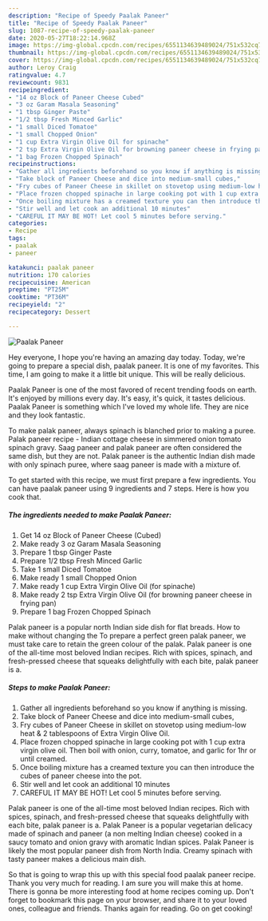 ```yaml
---
description: "Recipe of Speedy Paalak Paneer"
title: "Recipe of Speedy Paalak Paneer"
slug: 1087-recipe-of-speedy-paalak-paneer
date: 2020-05-27T18:22:14.968Z
image: https://img-global.cpcdn.com/recipes/6551134639489024/751x532cq70/paalak-paneer-recipe-main-photo.jpg
thumbnail: https://img-global.cpcdn.com/recipes/6551134639489024/751x532cq70/paalak-paneer-recipe-main-photo.jpg
cover: https://img-global.cpcdn.com/recipes/6551134639489024/751x532cq70/paalak-paneer-recipe-main-photo.jpg
author: Leroy Craig
ratingvalue: 4.7
reviewcount: 9831
recipeingredient:
- "14 oz Block of Paneer Cheese Cubed"
- "3 oz Garam Masala Seasoning"
- "1 tbsp Ginger Paste"
- "1/2 tbsp Fresh Minced Garlic"
- "1 small Diced Tomatoe"
- "1 small Chopped Onion"
- "1 cup Extra Virgin Olive Oil for spinache"
- "2 tsp Extra Virgin Olive Oil for browning paneer cheese in frying pan"
- "1 bag Frozen Chopped Spinach"
recipeinstructions:
- "Gather all ingredients beforehand so you know if anything is missing."
- "Take block of Paneer Cheese and dice into medium-small cubes,"
- "Fry cubes of Paneer Cheese in skillet on stovetop using medium-low heat &amp; 2 tablespoons of Extra Virgin Olive Oil."
- "Place frozen chopped spinache in large cooking pot with 1 cup extra virgin olive oil. Then boil with onion, curry, tomatoe, and garlic for 1hr or until creamed."
- "Once boiling mixture has a creamed texture you can then introduce the cubes of paneer cheese into the pot."
- "Stir well and let cook an additional 10 minutes"
- "CAREFUL IT MAY BE HOT! Let cool 5 minutes before serving."
categories:
- Recipe
tags:
- paalak
- paneer

katakunci: paalak paneer 
nutrition: 170 calories
recipecuisine: American
preptime: "PT25M"
cooktime: "PT36M"
recipeyield: "2"
recipecategory: Dessert

---
```



![Paalak Paneer](https://img-global.cpcdn.com/recipes/6551134639489024/751x532cq70/paalak-paneer-recipe-main-photo.jpg)

Hey everyone, I hope you're having an amazing day today. Today, we're going to prepare a special dish, paalak paneer. It is one of my favorites. This time, I am going to make it a little bit unique. This will be really delicious.

Paalak Paneer is one of the most favored of recent trending foods on earth. It's enjoyed by millions every day. It's easy, it's quick, it tastes delicious. Paalak Paneer is something which I've loved my whole life. They are nice and they look fantastic.

To make palak paneer, always spinach is blanched prior to making a puree. Palak paneer recipe - Indian cottage cheese in simmered onion tomato spinach gravy. Saag paneer and palak paneer are often considered the same dish, but they are not. Palak paneer is the authentic Indian dish made with only spinach puree, where saag paneer is made with a mixture of.


To get started with this recipe, we must first prepare a few ingredients. You can have paalak paneer using 9 ingredients and 7 steps. Here is how you cook that.

<!--inarticleads1-->

##### The ingredients needed to make Paalak Paneer:

1. Get 14 oz Block of Paneer Cheese (Cubed)
1. Make ready 3 oz Garam Masala Seasoning
1. Prepare 1 tbsp Ginger Paste
1. Prepare 1/2 tbsp Fresh Minced Garlic
1. Take 1 small Diced Tomatoe
1. Make ready 1 small Chopped Onion
1. Make ready 1 cup Extra Virgin Olive Oil (for spinache)
1. Make ready 2 tsp Extra Virgin Olive Oil (for browning paneer cheese in frying pan)
1. Prepare 1 bag Frozen Chopped Spinach


Palak paneer is a popular north Indian side dish for flat breads. How to make without changing the To prepare a perfect green palak paneer, we must take care to retain the green colour of the palak. Palak paneer is one of the all-time most beloved Indian recipes. Rich with spices, spinach, and fresh-pressed cheese that squeaks delightfully with each bite, palak paneer is a. 

<!--inarticleads2-->

##### Steps to make Paalak Paneer:

1. Gather all ingredients beforehand so you know if anything is missing.
1. Take block of Paneer Cheese and dice into medium-small cubes,
1. Fry cubes of Paneer Cheese in skillet on stovetop using medium-low heat &amp; 2 tablespoons of Extra Virgin Olive Oil.
1. Place frozen chopped spinache in large cooking pot with 1 cup extra virgin olive oil. Then boil with onion, curry, tomatoe, and garlic for 1hr or until creamed.
1. Once boiling mixture has a creamed texture you can then introduce the cubes of paneer cheese into the pot.
1. Stir well and let cook an additional 10 minutes
1. CAREFUL IT MAY BE HOT! Let cool 5 minutes before serving.


Palak paneer is one of the all-time most beloved Indian recipes. Rich with spices, spinach, and fresh-pressed cheese that squeaks delightfully with each bite, palak paneer is a. Palak Paneer is a popular vegetarian delicacy made of spinach and paneer (a non melting Indian cheese) cooked in a saucy tomato and onion gravy with aromatic Indian spices. Palak Paneer is likely the most popular paneer dish from North India. Creamy spinach with tasty paneer makes a delicious main dish. 

So that is going to wrap this up with this special food paalak paneer recipe. Thank you very much for reading. I am sure you will make this at home. There is gonna be more interesting food at home recipes coming up. Don't forget to bookmark this page on your browser, and share it to your loved ones, colleague and friends. Thanks again for reading. Go on get cooking!
